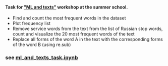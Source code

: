 #### Task for ["ML and texts"](https://letnyayashkola.org/nlp) workshop at the summer school.

- Find and count the most frequent words in the dataset
- Plot frequency list
- Remove service words from the text from the list of Russian stop words, count and visualize the 20 most frequent words of the text
- Replace all forms of the word A in the text with the corresponding forms of the word B (using re.sub)

### see [ml_and_texts_task.ipynb](https://github.com/vedulix/nlp_tasks/blob/main/ml_and_texts_task.ipynb)
